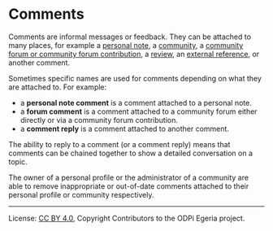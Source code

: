 <!-- SPDX-License-Identifier: CC-BY-4.0 -->
<!-- Copyright Contributors to the ODPi Egeria project. -->

# Comments

Comments are informal messages or feedback.  They can be attached to many places, for example
a [personal note](personal-notes.md),
a [community](community.md), 
a [community forum or community forum contribution](community-forum.md),
a [review](review.md),
an [external reference](external-reference.md),
or another comment.

Sometimes specific names are used for comments depending on what
they are attached to.  For example:
 * a **personal note comment** is a comment attached to a personal note.
 * a **forum comment** is a comment attached to a community forum either directly or via a community forum contribution.
 * a **comment reply** is a comment attached to another comment.  

The ability to reply to a comment (or a comment reply) means that comments can be chained
together to show a detailed conversation on a topic.

The owner of a personal profile or the administrator of a community
are able to remove inappropriate or out-of-date comments
attached to their personal profile or community respectively.

----
License: [CC BY 4.0](https://creativecommons.org/licenses/by/4.0/),
Copyright Contributors to the ODPi Egeria project.